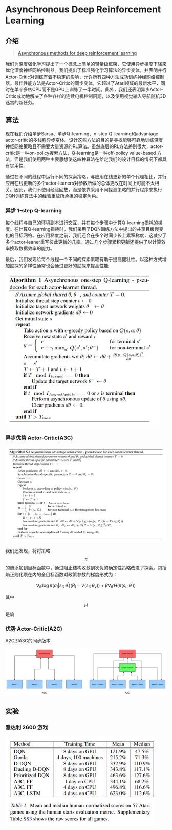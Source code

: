 # Asynchronous Deep Reinforcement Learning

## 介绍

> [Asynchronous methods for deep reinforcement learning](https://arxiv.org/pdf/1602.01783.pdf)

我们为深度强化学习提出了一个概念上简单的轻量级框架，它使用异步梯度下降来优化深度神经网络控制器。我们提出了标准强化学习算法的异步变体，并表明并行Actor-Critic对训练有着不稳定的影响，允许所有四种方法成功训练神经网络控制器。最佳性能方法是Actor-Critic的同步变体，它超过了Atari领域的最新水平，同时在单个多核CPU而不是GPU上训练了一半时间。此外，我们还表明异步Actor-Critic成功地解决了各种各样的连续电机控制问题，以及使用视觉输入导航随机3D迷宫的新任务。

## 算法

现在我们介绍单步Sarsa、单步Q-learning、n-step Q-learning和advantage actor-critic的多线程异步变体。设计这些方法的目的是寻找能够可靠地训练深度神经网络策略且不需要大量资源的RL算法。虽然底层的RL方法差别很大，actor- critic是一种on-policy搜索方法，Q-learning是一种off-policy value-based 方法，但是我们使用两种主要思想使这四种算法在给定我们的设计目标的情况下都具有实用性。

通过在不同的线程中运行不同的探索策略，与应用在线更新的单个代理相比，并行应用在线更新的多个actor-leaners对参数所做的总体更改在时间上可能不太相关。因此，我们不使用经验回放，而是依靠采用不同探测策略的并行程序来执行DQN训练算法中的经验重放所承担的稳定角色。

### 异步 1-step Q-learning

每个线程与自己的环境副本进行交互，并在每个步骤中计算Q-learning损耗的梯度。在计算Q-learning损耗时，我们采用了DQN训练方法中提出的共享且缓慢变化的目标网络。在应用梯度之前，我们还会在多个时间步长上累积梯度，这减少了多个actor-leaner重写彼此更新的几率。通过几个步骤累积更新还提供了以计算效率换取数据效率的能力。

最后，我们发现给每个线程一个不同的探索策略有助于提高健壮性。以这种方式增加勘探的多样性通常也会通过更好的勘探来提高性能

![](../../.gitbook/assets/image%20%2828%29.png)

### 异步优势 Actor-Critic\(A3C\)

![](../../.gitbook/assets/image%20%2837%29.png)

我们还发现，将将策略 $$π$$ 的熵添加到目标函数中，通过阻止结构收敛到次优的确定性策略改进了探索。包括熵正则化项在内的全目标函数对政策参数的梯度形式为：

$$
\nabla_{\theta^{\prime}} \log \pi\left(a_{t} | s_{t} ; \theta^{\prime}\right)\left(R_{t}-V\left(s_{t} ; \theta_{v}\right)\right)+\beta \nabla_{\theta^{\prime}} H\left(\pi\left(s_{t} ; \theta^{\prime}\right)\right)
$$

其中 $$H$$ 是熵

### 优势 Actor-Critic\(A2C\)

A2C即A3C的同步版本

![](../../.gitbook/assets/image%20%2812%29.png)

## 实验

### 雅达利 2600 游戏

![](../../.gitbook/assets/image%20%2855%29.png)







